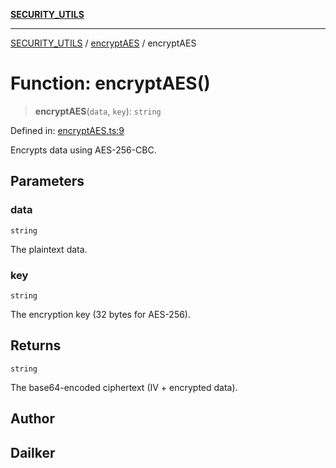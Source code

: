 [**SECURITY_UTILS**](../../README.md)

***

[SECURITY_UTILS](../../README.md) / [encryptAES](../README.md) / encryptAES

# Function: encryptAES()

> **encryptAES**(`data`, `key`): `string`

Defined in: [encryptAES.ts:9](https://github.com/dailker/everyutil-js/blob/7799f3f003cb23f425be3f1c83c38483e2648188/src/security/encryptAES.ts#L9)

Encrypts data using AES-256-CBC.

## Parameters

### data

`string`

The plaintext data.

### key

`string`

The encryption key (32 bytes for AES-256).

## Returns

`string`

The base64-encoded ciphertext (IV + encrypted data).

## Author

## Dailker
